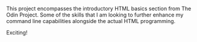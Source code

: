 This project encompasses the introductory HTML basics section from The Odin Project. Some of the skills that I am looking to further enhance my command line capabilities alongside the actual HTML programming.

Exciting!